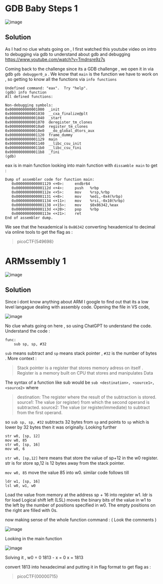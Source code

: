 # GDB Baby Steps 1
![image](https://github.com/user-attachments/assets/66e6cbd9-63d3-45fc-9b7d-3e2bc9999483)

## Solution 
As I had no clue whats going on , I first watched  this youtube video on intro to debugging via gdb to understand about gdb and debugging 
https://www.youtube.com/watch?v=Tmdnsre9z7s

Coming back to the challenge since its a GDB challenge , we open it in via gdb `gdb debugger0_a` . We know that `main` is the function we have to work on , so getting to know all the functions via `info functions` 

```
Undefined command: "eax".  Try "help".
(gdb) info function
All defined functions:

Non-debugging symbols:
0x0000000000001000  _init
0x0000000000001030  __cxa_finalize@plt
0x0000000000001040  _start
0x0000000000001070  deregister_tm_clones
0x00000000000010a0  register_tm_clones
0x00000000000010e0  __do_global_dtors_aux
0x0000000000001120  frame_dummy
0x0000000000001129  main
0x0000000000001140  __libc_csu_init
0x00000000000011b0  __libc_csu_fini
0x00000000000011b8  _fini
(gdb)
```

eax is in main function looking into main function with `dissamble main` to get : 
```
Dump of assembler code for function main:
   0x0000000000001129 <+0>:     endbr64
   0x000000000000112d <+4>:     push   %rbp
   0x000000000000112e <+5>:     mov    %rsp,%rbp
   0x0000000000001131 <+8>:     mov    %edi,-0x4(%rbp)
   0x0000000000001134 <+11>:    mov    %rsi,-0x10(%rbp)
   0x0000000000001138 <+15>:    mov    $0x86342,%eax
   0x000000000000113d <+20>:    pop    %rbp
   0x000000000000113e <+21>:    ret
End of assembler dump.

```
We see that the hexademical is `0x86342` converting hexademical to decimal via online tools to get the flag as : 
>picoCTF{549698}


# ARMssembly 1

![image](https://github.com/user-attachments/assets/86418dd0-c436-4698-ba42-ce851aa394a5)

## Solution 

Since i dont know anything about ARM I google to find out that its a low level langague dealing with assembly code. 
Opening the file in VS code, 

![image](https://github.com/user-attachments/assets/005981a3-9ac8-43a6-a04e-c541714eb226)

No clue whats going on here , so using ChatGPT to understand the code. 
Understand the code : 
``` 
func:
	sub	sp, sp, #32
``` 
`sub` means subtract and `sp` means stack pointer , `#32` is the number of bytes . More context : 
> Stack pointer is a register that stores memory adress on itself . Register is a memory built on CPU that stores and manipulates Data

The syntax of a function like sub would be 
`sub <destination>, <source1>, <source2>` where 
>destination: The register where the result of the subtraction is stored.
>source1: The value (or register) from which the second operand is subtracted.
>source2: The value (or register/immediate) to subtract from the first operand.

so `sub sp, sp, #32` subtracts 32 bytes from `sp` and points to `sp` which is lower by 32 bytes then it was originally.
Looking further 
```
str	w0, [sp, 12]
mov	w0, 85
str	w0, [sp, 16]
mov	w0, 6

```

`str w0, [sp,12]` here means that store the value of sp+12 in the w0 register. str is for store sp,12 is 12 bytes away from the stack pointer. 

`mov w0, 85` move the value 85 into w0. 
similar code follows till 
```
ldr	w1, [sp, 16]
lsl	w0, w1, w0
``` 
Load the value from memory at the address sp + 16 into register w1. ldr is for load 
Logical shift left (LSL) moves the binary bits of the value in w1 to the left by the number of positions specified in w0. The empty positions on the right are filled with 0s.

now making sense of the whole function command : ( Look the comments ) 

![image](https://github.com/user-attachments/assets/5222cc7d-116e-4d6f-ab46-3afd60bef820)

Looking in the main function 

![image](https://github.com/user-attachments/assets/cabad4d6-e708-41a8-a0f0-d8fce92b8161)

Solving it ,
w0 = 0 
1813 - x = 0 
x = 1813 

convert 1813 into hexadecimal and putting it in flag format to get flag as : 
>picoCTF{00000715}


